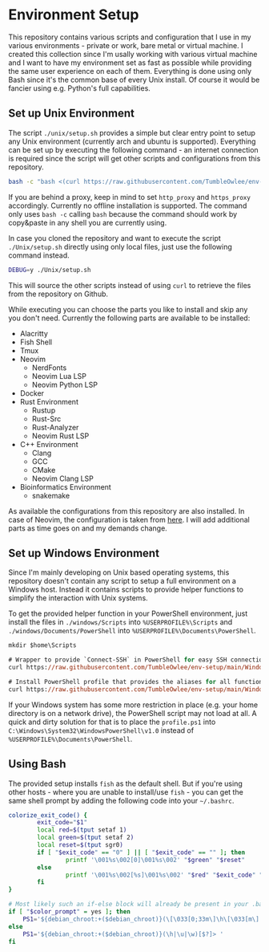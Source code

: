 # Environment Setup

This repository contains various scripts and configuration that I use in my various environments - private or work, bare metal or virtual machine. 
I created this collection since I'm usally working with various virtual machine and I want to have my environment set as fast as possible while providing the same user experience on each of them. Everything is done using only Bash since it's the common base of every Unix install. Of course it would be fancier using e.g. Python's full capabilities.

## Set up Unix Environment

The script `./unix/setup.sh` provides a simple but clear entry point to setup any Unix environment (currently arch and ubuntu is supported). Everything can be set up by executing the following command - an internet connection is required since the script will get other scripts and configurations from this repository.

```bash
bash -c "bash <(curl https://raw.githubusercontent.com/TumbleOwlee/env-setup/main/Unix/setup.sh 2>/dev/null)" 
```

If you are behind a proxy, keep in mind to set `http_proxy` and `https_proxy` accordingly. Currently no offline installation is supported. The command only uses `bash -c` calling `bash` because the command should work by copy&paste in any shell you are currently using.

In case you cloned the repository and want to execute the script `./Unix/setup.sh` directly using only local files, just use the following command instead.

```bash
DEBUG=y ./Unix/setup.sh
```

This will source the other scripts instead of using `curl` to retrieve the files from the repository on Github.

While executing you can choose the parts you like to install and skip any you don't need. Currently the following parts are available to be installed:

* Alacritty
* Fish Shell
* Tmux
* Neovim
    - NerdFonts
    - Neovim Lua LSP
    - Neovim Python LSP
* Docker
* Rust Environment
    - Rustup
    - Rust-Src
    - Rust-Analyzer
    - Neovim Rust LSP
* C++ Environment
    - Clang
    - GCC
    - CMake
    - Neovim Clang LSP
* Bioinformatics Environment
    - snakemake

As available the configurations from this repository are also installed. In case of Neovim, the configuration is taken from [here](https://github.com/TumbleOwlee/neovim-config). I will add additional parts as time goes on and my demands change.

## Set up Windows Environment

Since I'm mainly developing on Unix based operating systems, this repository doesn't contain any script to setup a full environment on a Windows host. Instead it contains scripts to provide helper functions to simplify the interaction with Unix systems.

To get the provided helper function in your PowerShell environment, just install the files in `./windows/Scripts` into `%USERPROFILE%\Scripts` and `./windows/Documents/PowerShell` into `%USERPROFILE%\Documents\PowerShell`.

```ps
mkdir $home\Scripts

# Wrapper to provide `Connect-SSH` in PowerShell for easy SSH connection
curl https://raw.githubusercontent.com/TumbleOwlee/env-setup/main/Windows/Scripts/connect.py -o $home\Scripts\connect.py

# Install PowerShell profile that provides the aliases for all functions
curl https://raw.githubusercontent.com/TumbleOwlee/env-setup/main/Windows/Documents/WindowsPowerShell/profile.ps1 -o $home\Documents\WindowsPowerShell\profile.ps1
```

If your Windows system has some more restriction in place (e.g. your home directory is on a network drive), the PowerShell script may not load at all. A quick and dirty solution for that is to place the `profile.ps1` into `C:\Windows\System32\WindowsPowerShell\v1.0` instead of `%USERPROFILE%\Documents\PowerShell`.

## Using Bash

The provided setup installs `fish` as the default shell. But if you're using other hosts - where you are unable to install/use `fish` - you can get the same shell prompt by adding the following code into your `~/.bashrc`. 

```bash
colorize_exit_code() {
        exit_code="$1"
        local red=$(tput setaf 1)
        local green=$(tput setaf 2)
        local reset=$(tput sgr0)
        if [ "$exit_code" == "0" ] || [ "$exit_code" == "" ]; then
                printf '\001%s\002[0]\001%s\002' "$green" "$reset"
        else
                printf '\001%s\002[%s]\001%s\002' "$red" "$exit_code" "$reset"
        fi
}

# Most likely such an if-else block will already be present in your .bashrc. Just replace it with this.
if [ "$color_prompt" = yes ]; then
    PS1='${debian_chroot:+($debian_chroot)}(\[\033[0;33m\]\h\[\033[m\]|\[\033[0;34m\]\u\[\033[m\]|\[\033[0;33m\]\w\[\033[m\])$(colorize_exit_code $?)> '
else
    PS1='${debian_chroot:+($debian_chroot)}(\h|\u|\w)[$?]> '
fi
```
